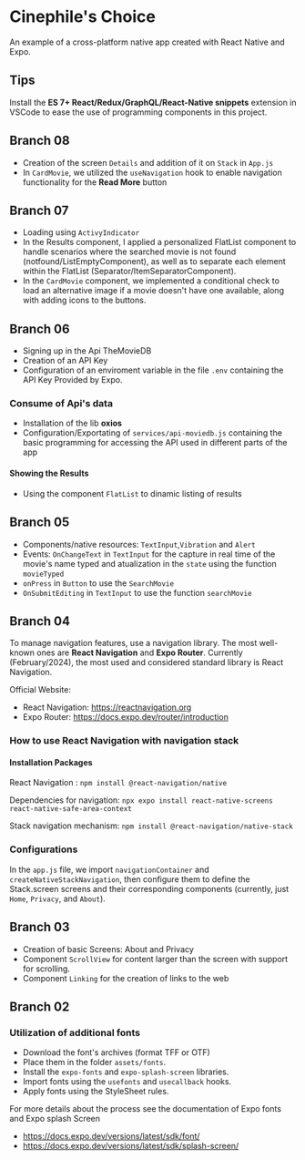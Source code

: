# Cinephile's Choice

An example of a cross-platform native app created with React Native and Expo.

## Tips

Install the **ES 7+ React/Redux/GraphQL/React-Native snippets** extension in VSCode to ease the use of programming components in this project.

## Branch 08

- Creation of the screen `Details` and addition of it on `Stack` in `App.js`
- In `CardMovie`, we utilized the `useNavigation` hook to enable navigation functionality for the **Read More** button

## Branch 07

- Loading using `ActivyIndicator`
- In the Results component, I applied a personalized FlatList component to handle scenarios where the searched movie is not found (notfound/ListEmptyComponent), as well as to separate each element within the FlatList (Separator/ItemSeparatorComponent).
- In the `CardMovie` component, we implemented a conditional check to load an alternative image if a movie doesn't have one available, along with adding icons to the buttons.

## Branch 06

- Signing up in the Api TheMovieDB
- Creation of an API Key
- Configuration of an enviroment variable in the file `.env` containing the API Key Provided by Expo.

### Consume of Api's data

- Installation of the lib **oxios**
- Configuration/Exportating of `services/api-moviedb.js` containing the basic programming for accessing the API used in different parts of the app

#### Showing the Results

- Using the component `FlatList` to dinamic listing of results

## Branch 05

- Components/native resources: `TextInput`,`Vibration` and `Alert`
- Events: `OnChangeText` in `TextInput` for the capture in real time of the movie's name typed and atualization in the `state` using the function `movieTyped`
- `onPress` in `Button` to use the `SearchMovie`
- `OnSubmitEditing` in `TextInput` to use the function `searchMovie`

## Branch 04

To manage navigation features, use a navigation library. The most well-known ones are **React Navigation** and **Expo Router**. Currently (February/2024), the most used and considered standard library is React Navigation.

Official Website:

- React Navigation: https://reactnavigation.org
- Expo Router: https://docs.expo.dev/router/introduction

### How to use React Navigation with navigation stack

#### Installation Packages

React Navigation : `npm install @react-navigation/native`

Dependencies for navigation:
`npx expo install react-native-screens react-native-safe-area-context`

Stack navigation mechanism: `npm install @react-navigation/native-stack`

### Configurations

In the `app.js` file, we import `navigationContainer` and `createNativeStackNavigation`, then configure them to define the Stack.screen screens and their corresponding components (currently, just `Home`, `Privacy`, and `About`).

## Branch 03

- Creation of basic Screens: About and Privacy
- Component `ScrollView` for content larger than the screen with support for scrolling.
- Component `Linking` for the creation of links to the web

## Branch 02

### Utilization of additional fonts

- Download the font's archives (format TFF or OTF)
- Place them in the folder `assets/fonts`.
- Install the `expo-fonts` and `expo-splash-screen` libraries.
- Import fonts using the `usefonts` and `usecallback` hooks.
- Apply fonts using the StyleSheet rules.

For more details about the process see the documentation of Expo fonts and Expo splash Screen

- https://docs.expo.dev/versions/latest/sdk/font/
- https://docs.expo.dev/versions/latest/sdk/splash-screen/
